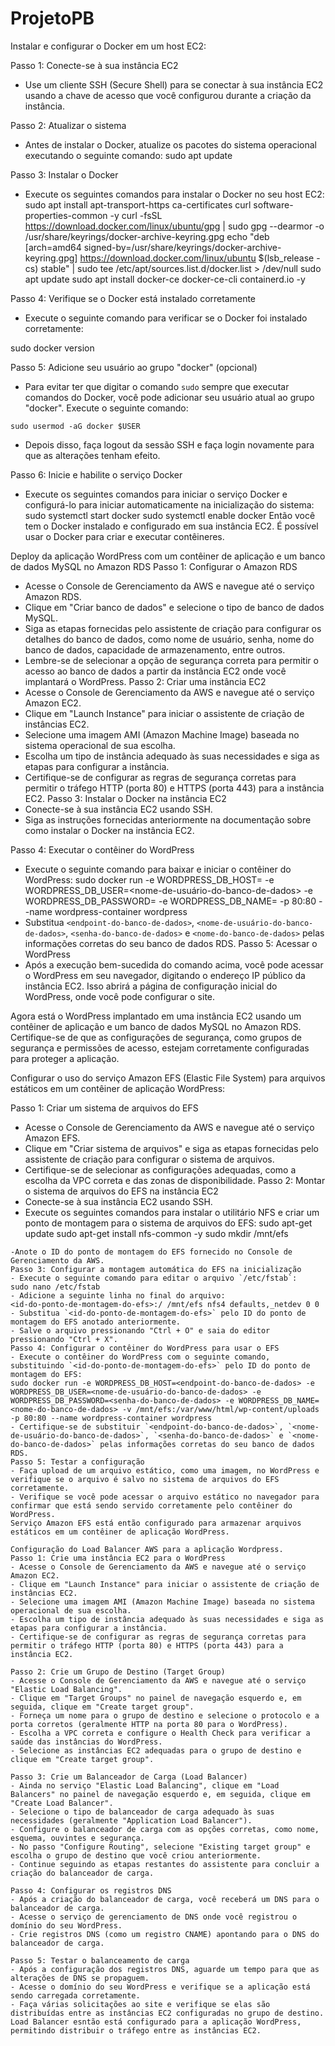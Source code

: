 # ProjetoPB
Instalar e configurar o Docker em um host EC2:

Passo 1: Conecte-se à sua instância EC2
- Use um cliente SSH (Secure Shell) para se conectar à sua instância EC2 usando a chave de acesso que você configurou durante a criação da instância.

Passo 2: Atualizar o sistema
- Antes de instalar o Docker, atualize os pacotes do sistema operacional executando o seguinte comando:
sudo apt update

Passo 3: Instalar o Docker
- Execute os seguintes comandos para instalar o Docker no seu host EC2:
sudo apt install apt-transport-https ca-certificates curl software-properties-common -y
curl -fsSL https://download.docker.com/linux/ubuntu/gpg | sudo gpg --dearmor -o /usr/share/keyrings/docker-archive-keyring.gpg
echo "deb [arch=amd64 signed-by=/usr/share/keyrings/docker-archive-keyring.gpg] https://download.docker.com/linux/ubuntu $(lsb_release -cs) stable" | sudo tee /etc/apt/sources.list.d/docker.list > /dev/null
sudo apt update
sudo apt install docker-ce docker-ce-cli containerd.io -y

Passo 4: Verifique se o Docker está instalado corretamente
- Execute o seguinte comando para verificar se o Docker foi instalado corretamente:

sudo docker version

Passo 5: Adicione seu usuário ao grupo "docker" (opcional)
- Para evitar ter que digitar o comando `sudo` sempre que executar comandos do Docker, você pode adicionar seu usuário atual ao grupo "docker". Execute o seguinte comando:
```
sudo usermod -aG docker $USER
```
- Depois disso, faça logout da sessão SSH e faça login novamente para que as alterações tenham efeito.

Passo 6: Inicie e habilite o serviço Docker
- Execute os seguintes comandos para iniciar o serviço Docker e configurá-lo para iniciar automaticamente na inicialização do sistema:
sudo systemctl start docker
sudo systemctl enable docker
Então  você tem o Docker instalado e configurado em sua instância EC2. É possível usar o Docker para criar e executar contêineres.


Deploy da aplicação WordPress com um contêiner de aplicação e um banco de dados MySQL no Amazon RDS
Passo 1: Configurar o Amazon RDS
- Acesse o Console de Gerenciamento da AWS e navegue até o serviço Amazon RDS.
- Clique em "Criar banco de dados" e selecione o tipo de banco de dados MySQL.
- Siga as etapas fornecidas pelo assistente de criação para configurar os detalhes do banco de dados, como nome de usuário, senha, nome do banco de dados, capacidade de armazenamento, entre outros.
- Lembre-se de selecionar a opção de segurança correta para permitir o acesso ao banco de dados a partir da instância EC2 onde você implantará o WordPress.
Passo 2: Criar uma instância EC2
- Acesse o Console de Gerenciamento da AWS e navegue até o serviço Amazon EC2.
- Clique em "Launch Instance" para iniciar o assistente de criação de instâncias EC2.
- Selecione uma imagem AMI (Amazon Machine Image) baseada no sistema operacional de sua escolha.
- Escolha um tipo de instância adequado às suas necessidades e siga as etapas para configurar a instância.
- Certifique-se de configurar as regras de segurança corretas para permitir o tráfego HTTP (porta 80) e HTTPS (porta 443) para a instância EC2.
Passo 3: Instalar o Docker na instância EC2
- Conecte-se à sua instância EC2 usando SSH.
- Siga as instruções fornecidas anteriormente na documentação sobre como instalar o Docker na instância EC2.

Passo 4: Executar o contêiner do WordPress
- Execute o seguinte comando para baixar e iniciar o contêiner do WordPress:
sudo docker run -e WORDPRESS_DB_HOST=<endpoint-do-banco-de-dados> -e WORDPRESS_DB_USER=<nome-de-usuário-do-banco-de-dados> -e WORDPRESS_DB_PASSWORD=<senha-do-banco-de-dados> -e WORDPRESS_DB_NAME=<nome-do-banco-de-dados> -p 80:80 --name wordpress-container wordpress
- Substitua `<endpoint-do-banco-de-dados>`, `<nome-de-usuário-do-banco-de-dados>`, `<senha-do-banco-de-dados>` e `<nome-do-banco-de-dados>` pelas informações corretas do seu banco de dados RDS.
Passo 5: Acessar o WordPress
- Após a execução bem-sucedida do comando acima, você pode acessar o WordPress em seu navegador, digitando o endereço IP público da instância EC2. Isso abrirá a página de configuração inicial do WordPress, onde você pode configurar o site.

Agora está o WordPress implantado em uma instância EC2 usando um contêiner de aplicação e um banco de dados MySQL no Amazon RDS. Certifique-se de que as configurações de segurança, como grupos de segurança e permissões de acesso, estejam corretamente configuradas para proteger a aplicação.

Configurar o uso do serviço Amazon EFS (Elastic File System) para arquivos estáticos em um contêiner de aplicação 
WordPress:

Passo 1: Criar um sistema de arquivos do EFS
- Acesse o Console de Gerenciamento da AWS e navegue até o serviço Amazon EFS.
- Clique em "Criar sistema de arquivos" e siga as etapas fornecidas pelo assistente de criação para configurar o sistema de arquivos.
- Certifique-se de selecionar as configurações adequadas, como a escolha da VPC correta e das zonas de disponibilidade.
Passo 2: Montar o sistema de arquivos do EFS na instância EC2
- Conecte-se à sua instância EC2 usando SSH.
- Execute os seguintes comandos para instalar o utilitário NFS e criar um ponto de montagem para o sistema de arquivos do EFS:
sudo apt-get update
sudo apt-get install nfs-common -y
sudo mkdir /mnt/efs
```
-Anote o ID do ponto de montagem do EFS fornecido no Console de Gerenciamento da AWS.
Passo 3: Configurar a montagem automática do EFS na inicialização
- Execute o seguinte comando para editar o arquivo `/etc/fstab`:
sudo nano /etc/fstab
- Adicione a seguinte linha no final do arquivo:
<id-do-ponto-de-montagem-do-efs>:/ /mnt/efs nfs4 defaults,_netdev 0 0
- Substitua `<id-do-ponto-de-montagem-do-efs>` pelo ID do ponto de montagem do EFS anotado anteriormente.
- Salve o arquivo pressionando "Ctrl + O" e saia do editor pressionando "Ctrl + X".
Passo 4: Configurar o contêiner do WordPress para usar o EFS
- Execute o contêiner do WordPress com o seguinte comando, substituindo `<id-do-ponto-de-montagem-do-efs>` pelo ID do ponto de montagem do EFS:
sudo docker run -e WORDPRESS_DB_HOST=<endpoint-do-banco-de-dados> -e WORDPRESS_DB_USER=<nome-de-usuário-do-banco-de-dados> -e WORDPRESS_DB_PASSWORD=<senha-do-banco-de-dados> -e WORDPRESS_DB_NAME=<nome-do-banco-de-dados> -v /mnt/efs:/var/www/html/wp-content/uploads -p 80:80 --name wordpress-container wordpress
- Certifique-se de substituir `<endpoint-do-banco-de-dados>`, `<nome-de-usuário-do-banco-de-dados>`, `<senha-do-banco-de-dados>` e `<nome-do-banco-de-dados>` pelas informações corretas do seu banco de dados RDS.
Passo 5: Testar a configuração
- Faça upload de um arquivo estático, como uma imagem, no WordPress e verifique se o arquivo é salvo no sistema de arquivos do EFS corretamente.
- Verifique se você pode acessar o arquivo estático no navegador para confirmar que está sendo servido corretamente pelo contêiner do WordPress.
Serviço Amazon EFS está então configurado para armazenar arquivos estáticos em um contêiner de aplicação WordPress. 

Configuração do Load Balancer AWS para a aplicação Wordpress.
Passo 1: Crie uma instância EC2 para o WordPress
- Acesse o Console de Gerenciamento da AWS e navegue até o serviço Amazon EC2.
- Clique em "Launch Instance" para iniciar o assistente de criação de instâncias EC2.
- Selecione uma imagem AMI (Amazon Machine Image) baseada no sistema operacional de sua escolha.
- Escolha um tipo de instância adequado às suas necessidades e siga as etapas para configurar a instância.
- Certifique-se de configurar as regras de segurança corretas para permitir o tráfego HTTP (porta 80) e HTTPS (porta 443) para a instância EC2.

Passo 2: Crie um Grupo de Destino (Target Group)
- Acesse o Console de Gerenciamento da AWS e navegue até o serviço "Elastic Load Balancing".
- Clique em "Target Groups" no painel de navegação esquerdo e, em seguida, clique em "Create target group".
- Forneça um nome para o grupo de destino e selecione o protocolo e a porta corretos (geralmente HTTP na porta 80 para o WordPress).
- Escolha a VPC correta e configure o Health Check para verificar a saúde das instâncias do WordPress.
- Selecione as instâncias EC2 adequadas para o grupo de destino e clique em "Create target group".

Passo 3: Crie um Balanceador de Carga (Load Balancer)
- Ainda no serviço "Elastic Load Balancing", clique em "Load Balancers" no painel de navegação esquerdo e, em seguida, clique em "Create Load Balancer".
- Selecione o tipo de balanceador de carga adequado às suas necessidades (geralmente "Application Load Balancer").
- Configure o balanceador de carga com as opções corretas, como nome, esquema, ouvintes e segurança.
- No passo "Configure Routing", selecione "Existing target group" e escolha o grupo de destino que você criou anteriormente.
- Continue seguindo as etapas restantes do assistente para concluir a criação do balanceador de carga.

Passo 4: Configurar os registros DNS
- Após a criação do balanceador de carga, você receberá um DNS para o balanceador de carga.
- Acesse o serviço de gerenciamento de DNS onde você registrou o domínio do seu WordPress.
- Crie registros DNS (como um registro CNAME) apontando para o DNS do balanceador de carga.

Passo 5: Testar o balanceamento de carga
- Após a configuração dos registros DNS, aguarde um tempo para que as alterações de DNS se propaguem.
- Acesse o domínio do seu WordPress e verifique se a aplicação está sendo carregada corretamente.
- Faça várias solicitações ao site e verifique se elas são distribuídas entre as instâncias EC2 configuradas no grupo de destino.
Load Balancer esntão está configurado para a aplicação WordPress, permitindo distribuir o tráfego entre as instâncias EC2.


